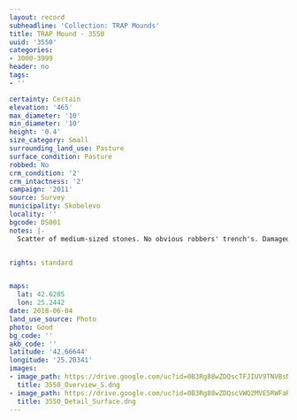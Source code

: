 ```yaml
---
layout: record
subheadline: 'Collection: TRAP Mounds'
title: TRAP Mound - 3550
uuid: '3550'
categories:
- 3000-3999
header: no
tags:
- ''

certainty: Certain
elevation: '465'
max_diameter: '10'
min_diameter: '10'
height: '0.4'
size_category: Small
surrounding_land_use: Pasture
surface_condition: Pasture
robbed: No
crm_condition: '2'
crm_intactness: '2'
campaign: '2011'
source: Survey
municipality: Skobelevo
locality: ''
bgcode: DS001
notes: |-
  Scatter of medium-sized stones. No obvious robbers' trench's. Damaged by agricultural activity. Close to village, so may be somewhat disrupted.


rights: standard


maps:
  lat: 42.6285
  lon: 25.2442
date: 2018-06-04
land_use_source: Photo
photo: Good
bg_code: ''
akb_code: ''
latitude: '42.66644'
longitude: '25.20341'
images:
- image_path: https://drive.google.com/uc?id=0B3Rg88wZDQscTFJIUV9TNVBsNm8
  title: 3550_Overview_S.dng
- image_path: https://drive.google.com/uc?id=0B3Rg88wZDQscVWQ2MVE5RWFaR0U
  title: 3550_Detail_Surface.dng
---
```

